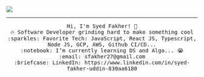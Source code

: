 <img src='./assets/FAKHER.png'/>
 <!-- ![A test image]<img src="https://drive.google.com/file/d/1LpW6J9iQ_rU7LBs1JVgjKFqTRHGqVQJI/view?usp=sharing"/> -->
 
 
 <hr></hr>
<p align="center">
  <samp>
    Hi, I'm Syed Fakher! 👋 <br>
    🔥 Software Developer grinding hard to make something cool  <br>
    :sparkles: Favorite Tech: JavaScript, React JS, Typescript, Node JS, GCP, AWS, Github CI/CD... <br>
    :notebook: I’m currently learning DS and Algo... 😭  <br>
    :email:	sfakher27@gmail.com <br>
    :briefcase: LinkedIn: https://www.linkedin.com/in/syed-fakher-uddin-830aa6180 <br>
                <!-- Twitter: https://twitter.com/saadpastadev?lang=en -->
  </samp>
</p>
